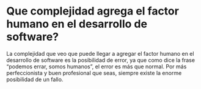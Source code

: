 # Que complejidad agrega el factor humano en el desarrollo de software?  
La complejidad que veo que puede llegar a agregar el factor humano en el desarrollo de software es la posibilidad de error, ya que como dice la frase “podemos errar, somos humanos”, el error es más que normal. Por más perfeccionista y buen profesional que seas, siempre existe la enorme posibilidad de un fallo.